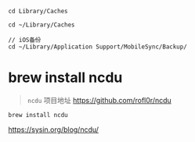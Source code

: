 



```
cd Library/Caches

cd ~/Library/Caches

// iOS备份
cd ~/Library/Application Support/MobileSync/Backup/
```







# brew install ncdu

> `ncdu` 项目地址 https://github.com/rofl0r/ncdu

```
brew install ncdu
```

https://sysin.org/blog/ncdu/

